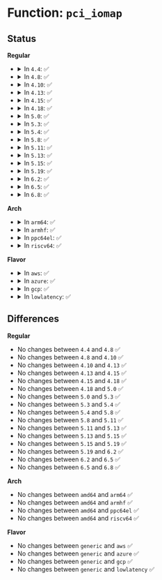 # Function: <code>pci_iomap</code>

## Status
<b>Regular</b>
<ul>
<li>
<details>
<summary>In <code>4.4</code>: ✅</summary>

```c
void *pci_iomap(struct pci_dev *dev, int bar, long unsigned int maxlen);
```

**Collision:** Unique Global

**Inline:** No

**Transformation:** False

**Instances:**

```
In lib/pci_iomap.c (ffffffff81402bf0)
Location: lib/pci_iomap.c:110
Inline: False
Direct callers:
  - drivers/pci/quirks.c:disable_igfx_irq
  - drivers/virtio/virtio_pci_legacy.c:virtio_pci_legacy_probe
  - drivers/ata/ata_piix.c:piix_init_one
```
**Symbols:**

```
ffffffff81402bf0-ffffffff81402c00: pci_iomap (STB_GLOBAL)
```
</details>
</li>
<li>
<details>
<summary>In <code>4.8</code>: ✅</summary>

```c
void *pci_iomap(struct pci_dev *dev, int bar, long unsigned int maxlen);
```

**Collision:** Unique Global

**Inline:** No

**Transformation:** False

**Instances:**

```
In lib/pci_iomap.c (ffffffff8144a880)
Location: lib/pci_iomap.c:110
Inline: False
Direct callers:
  - drivers/pci/quirks.c:disable_igfx_irq
  - drivers/virtio/virtio_pci_legacy.c:virtio_pci_legacy_probe
  - drivers/ata/ata_piix.c:piix_init_one
```
**Symbols:**

```
ffffffff8144a880-ffffffff8144a890: pci_iomap (STB_GLOBAL)
```
</details>
</li>
<li>
<details>
<summary>In <code>4.10</code>: ✅</summary>

```c
void *pci_iomap(struct pci_dev *dev, int bar, long unsigned int maxlen);
```

**Collision:** Unique Global

**Inline:** No

**Transformation:** False

**Instances:**

```
In lib/pci_iomap.c (ffffffff81469240)
Location: lib/pci_iomap.c:110
Inline: False
Direct callers:
  - drivers/pci/quirks.c:disable_igfx_irq
  - drivers/virtio/virtio_pci_legacy.c:virtio_pci_legacy_probe
  - drivers/ata/ata_piix.c:piix_init_one
```
**Symbols:**

```
ffffffff81469240-ffffffff81469250: pci_iomap (STB_GLOBAL)
```
</details>
</li>
<li>
<details>
<summary>In <code>4.13</code>: ✅</summary>

```c
void *pci_iomap(struct pci_dev *dev, int bar, long unsigned int maxlen);
```

**Collision:** Unique Global

**Inline:** No

**Transformation:** False

**Instances:**

```
In lib/pci_iomap.c (ffffffff8146e930)
Location: lib/pci_iomap.c:110
Inline: False
Direct callers:
  - drivers/pci/quirks.c:disable_igfx_irq
  - drivers/virtio/virtio_pci_legacy.c:virtio_pci_legacy_probe
  - drivers/ata/ata_piix.c:piix_init_one
```
**Symbols:**

```
ffffffff8146e930-ffffffff8146e940: pci_iomap (STB_GLOBAL)
```
</details>
</li>
<li>
<details>
<summary>In <code>4.15</code>: ✅</summary>

```c
void *pci_iomap(struct pci_dev *dev, int bar, long unsigned int maxlen);
```

**Collision:** Unique Global

**Inline:** No

**Transformation:** False

**Instances:**

```
In lib/pci_iomap.c (ffffffff8149ad10)
Location: lib/pci_iomap.c:110
Inline: False
Direct callers:
  - drivers/pci/quirks.c:disable_igfx_irq
  - drivers/virtio/virtio_pci_legacy.c:virtio_pci_legacy_probe
  - drivers/ata/ata_piix.c:piix_init_one
```
**Symbols:**

```
ffffffff8149ad10-ffffffff8149ad20: pci_iomap (STB_GLOBAL)
```
</details>
</li>
<li>
<details>
<summary>In <code>4.18</code>: ✅</summary>

```c
void *pci_iomap(struct pci_dev *dev, int bar, long unsigned int maxlen);
```

**Collision:** Unique Global

**Inline:** No

**Transformation:** False

**Instances:**

```
In lib/pci_iomap.c (ffffffff814cffc0)
Location: lib/pci_iomap.c:111
Inline: False
Direct callers:
  - drivers/pci/quirks.c:disable_igfx_irq
  - drivers/virtio/virtio_pci_legacy.c:virtio_pci_legacy_probe
  - drivers/tty/serial/8250/8250_pci.c:pci_oxsemi_tornado_init
  - drivers/tty/serial/8250/8250_pci.c:pci_endrun_init
  - drivers/ata/ata_piix.c:piix_init_one
```
**Symbols:**

```
ffffffff814cffc0-ffffffff814cffd0: pci_iomap (STB_GLOBAL)
```
</details>
</li>
<li>
<details>
<summary>In <code>5.0</code>: ✅</summary>

```c
void *pci_iomap(struct pci_dev *dev, int bar, long unsigned int maxlen);
```

**Collision:** Unique Global

**Inline:** No

**Transformation:** False

**Instances:**

```
In lib/pci_iomap.c (ffffffff814e48e0)
Location: lib/pci_iomap.c:111
Inline: False
Direct callers:
  - drivers/pci/quirks.c:disable_igfx_irq
  - drivers/virtio/virtio_pci_legacy.c:virtio_pci_legacy_probe
  - drivers/tty/serial/8250/8250_pci.c:pci_oxsemi_tornado_init
  - drivers/tty/serial/8250/8250_pci.c:pci_endrun_init
  - drivers/ata/ata_piix.c:piix_init_one
```
**Symbols:**

```
ffffffff814e48e0-ffffffff814e48f0: pci_iomap (STB_GLOBAL)
```
</details>
</li>
<li>
<details>
<summary>In <code>5.3</code>: ✅</summary>

```c
void *pci_iomap(struct pci_dev *dev, int bar, long unsigned int maxlen);
```

**Collision:** Unique Global

**Inline:** No

**Transformation:** False

**Instances:**

```
In lib/pci_iomap.c (ffffffff815112b0)
Location: lib/pci_iomap.c:111
Inline: False
Direct callers:
  - drivers/pci/quirks.c:quirk_switchtec_ntb_dma_alias
  - drivers/pci/quirks.c:disable_igfx_irq
  - drivers/virtio/virtio_pci_legacy.c:virtio_pci_legacy_probe
  - drivers/tty/serial/8250/8250_pci.c:pci_oxsemi_tornado_init
  - drivers/tty/serial/8250/8250_pci.c:pci_endrun_init
  - drivers/ata/ata_piix.c:piix_init_one
```
**Symbols:**

```
ffffffff815112b0-ffffffff815112c0: pci_iomap (STB_GLOBAL)
```
</details>
</li>
<li>
<details>
<summary>In <code>5.4</code>: ✅</summary>

```c
void *pci_iomap(struct pci_dev *dev, int bar, long unsigned int maxlen);
```

**Collision:** Unique Global

**Inline:** No

**Transformation:** False

**Instances:**

```
In lib/pci_iomap.c (ffffffff81531d20)
Location: lib/pci_iomap.c:111
Inline: False
Direct callers:
  - drivers/pci/quirks.c:quirk_switchtec_ntb_dma_alias
  - drivers/pci/quirks.c:disable_igfx_irq
  - drivers/virtio/virtio_pci_legacy.c:virtio_pci_legacy_probe
  - drivers/tty/serial/8250/8250_pci.c:pci_oxsemi_tornado_init
  - drivers/tty/serial/8250/8250_pci.c:pci_endrun_init
  - drivers/ata/ata_piix.c:piix_init_one
  - drivers/vfio/pci/vfio_pci.c:vfio_pci_mmap
  - drivers/vfio/pci/vfio_pci_rdwr.c:vfio_pci_setup_barmap
```
**Symbols:**

```
ffffffff81531d20-ffffffff81531d30: pci_iomap (STB_GLOBAL)
```
</details>
</li>
<li>
<details>
<summary>In <code>5.8</code>: ✅</summary>

```c
void *pci_iomap(struct pci_dev *dev, int bar, long unsigned int maxlen);
```

**Collision:** Unique Global

**Inline:** No

**Transformation:** False

**Instances:**

```
In lib/pci_iomap.c (ffffffff815961f0)
Location: lib/pci_iomap.c:111
Inline: False
Direct callers:
  - drivers/pci/quirks.c:quirk_switchtec_ntb_dma_alias
  - drivers/pci/quirks.c:disable_igfx_irq
  - drivers/virtio/virtio_pci_legacy.c:virtio_pci_legacy_probe
  - drivers/tty/serial/8250/8250_pci.c:pci_oxsemi_tornado_init
  - drivers/tty/serial/8250/8250_pci.c:pci_endrun_init
  - drivers/ata/ata_piix.c:piix_init_one
  - drivers/vfio/pci/vfio_pci.c:vfio_pci_mmap
  - drivers/vfio/pci/vfio_pci_rdwr.c:vfio_pci_setup_barmap
```
**Symbols:**

```
ffffffff815961f0-ffffffff81596200: pci_iomap (STB_GLOBAL)
```
</details>
</li>
<li>
<details>
<summary>In <code>5.11</code>: ✅</summary>

```c
void *pci_iomap(struct pci_dev *dev, int bar, long unsigned int maxlen);
```

**Collision:** Unique Global

**Inline:** No

**Transformation:** False

**Instances:**

```
In lib/pci_iomap.c (ffffffff815b1c80)
Location: lib/pci_iomap.c:111
Inline: False
Direct callers:
  - drivers/pci/quirks.c:quirk_switchtec_ntb_dma_alias
  - drivers/pci/quirks.c:disable_igfx_irq
  - drivers/virtio/virtio_pci_legacy.c:virtio_pci_legacy_probe
  - drivers/tty/serial/8250/8250_pci.c:pci_oxsemi_tornado_init
  - drivers/tty/serial/8250/8250_pci.c:pci_endrun_init
  - drivers/ata/ata_piix.c:piix_init_one
  - drivers/vfio/pci/vfio_pci.c:vfio_pci_mmap
  - drivers/vfio/pci/vfio_pci_rdwr.c:vfio_pci_setup_barmap
```
**Symbols:**

```
ffffffff815b1c80-ffffffff815b1c90: pci_iomap (STB_GLOBAL)
```
</details>
</li>
<li>
<details>
<summary>In <code>5.13</code>: ✅</summary>

```c
void *pci_iomap(struct pci_dev *dev, int bar, long unsigned int maxlen);
```

**Collision:** Unique Global

**Inline:** No

**Transformation:** False

**Instances:**

```
In lib/pci_iomap.c (ffffffff815bca80)
Location: lib/pci_iomap.c:111
Inline: False
Direct callers:
  - drivers/pci/quirks.c:quirk_switchtec_ntb_dma_alias
  - drivers/pci/quirks.c:disable_igfx_irq
  - drivers/virtio/virtio_pci_legacy.c:virtio_pci_legacy_probe
  - drivers/tty/serial/8250/8250_pci.c:pci_oxsemi_tornado_init
  - drivers/tty/serial/8250/8250_pci.c:pci_endrun_init
  - drivers/ata/ata_piix.c:piix_init_one
  - drivers/vfio/pci/vfio_pci.c:vfio_pci_mmap
  - drivers/vfio/pci/vfio_pci_rdwr.c:vfio_pci_setup_barmap
```
**Symbols:**

```
ffffffff815bca80-ffffffff815bca90: pci_iomap (STB_GLOBAL)
```
</details>
</li>
<li>
<details>
<summary>In <code>5.15</code>: ✅</summary>

```c
void *pci_iomap(struct pci_dev *dev, int bar, long unsigned int maxlen);
```

**Collision:** Unique Global

**Inline:** No

**Transformation:** False

**Instances:**

```
In lib/pci_iomap.c (ffffffff81623cd0)
Location: lib/pci_iomap.c:111
Inline: False
Direct callers:
  - lib/devres.c:pcim_iomap_regions
  - drivers/pci/quirks.c:quirk_switchtec_ntb_dma_alias
  - drivers/pci/quirks.c:disable_igfx_irq
  - drivers/virtio/virtio_pci_legacy.c:virtio_pci_legacy_probe
  - drivers/tty/serial/8250/8250_pci.c:pci_oxsemi_tornado_init
  - drivers/tty/serial/8250/8250_pci.c:pci_endrun_init
  - drivers/ata/ata_piix.c:piix_init_one
  - drivers/vfio/pci/vfio_pci_core.c:vfio_pci_core_mmap
  - drivers/vfio/pci/vfio_pci_rdwr.c:vfio_pci_setup_barmap
```
**Symbols:**

```
ffffffff81623cd0-ffffffff81623e42: pci_iomap (STB_GLOBAL)
```
</details>
</li>
<li>
<details>
<summary>In <code>5.19</code>: ✅</summary>

```c
void *pci_iomap(struct pci_dev *dev, int bar, long unsigned int maxlen);
```

**Collision:** Unique Global

**Inline:** No

**Transformation:** False

**Instances:**

```
In lib/pci_iomap.c (ffffffff816f4070)
Location: lib/pci_iomap.c:111
Inline: False
Direct callers:
  - lib/devres.c:pcim_iomap_regions
  - drivers/pci/quirks.c:quirk_switchtec_ntb_dma_alias
  - drivers/pci/quirks.c:reset_hinic_vf_dev
  - drivers/pci/quirks.c:nvme_disable_and_flr
  - drivers/pci/quirks.c:reset_ivb_igd
  - drivers/virtio/virtio_pci_legacy_dev.c:vp_legacy_probe
  - drivers/ata/ata_piix.c:piix_init_one
  - drivers/vfio/pci/vfio_pci_core.c:vfio_pci_core_mmap
  - drivers/vfio/pci/vfio_pci_rdwr.c:vfio_pci_setup_barmap
```
**Symbols:**

```
ffffffff816f4070-ffffffff816f4210: pci_iomap (STB_GLOBAL)
```
</details>
</li>
<li>
<details>
<summary>In <code>6.2</code>: ✅</summary>

```c
void *pci_iomap(struct pci_dev *dev, int bar, long unsigned int maxlen);
```

**Collision:** Unique Global

**Inline:** No

**Transformation:** False

**Instances:**

```
In lib/pci_iomap.c (ffffffff817e6090)
Location: lib/pci_iomap.c:111
Inline: False
Direct callers:
  - lib/devres.c:pcim_iomap_regions
  - drivers/pci/quirks.c:reset_hinic_vf_dev
  - drivers/pci/quirks.c:nvme_disable_and_flr
  - drivers/pci/quirks.c:reset_ivb_igd
  - drivers/virtio/virtio_pci_legacy_dev.c:vp_legacy_probe
  - drivers/ata/ata_piix.c:piix_init_one
```
**Symbols:**

```
ffffffff817e6090-ffffffff817e6230: pci_iomap (STB_GLOBAL)
```
</details>
</li>
<li>
<details>
<summary>In <code>6.5</code>: ✅</summary>

```c
void *pci_iomap(struct pci_dev *dev, int bar, long unsigned int maxlen);
```

**Collision:** Unique Global

**Inline:** No

**Transformation:** False

**Instances:**

```
In lib/pci_iomap.c (ffffffff81826070)
Location: lib/pci_iomap.c:111
Inline: False
Direct callers:
  - lib/devres.c:pcim_iomap_regions
  - drivers/pci/quirks.c:reset_hinic_vf_dev
  - drivers/pci/quirks.c:nvme_disable_and_flr
  - drivers/pci/quirks.c:reset_ivb_igd
  - drivers/virtio/virtio_pci_legacy_dev.c:vp_legacy_probe
  - drivers/ata/ata_piix.c:piix_init_one
```
**Symbols:**

```
ffffffff81826070-ffffffff818261f2: pci_iomap (STB_GLOBAL)
```
</details>
</li>
<li>
<details>
<summary>In <code>6.8</code>: ✅</summary>

```c
void *pci_iomap(struct pci_dev *dev, int bar, long unsigned int maxlen);
```

**Collision:** Unique Global

**Inline:** No

**Transformation:** False

**Instances:**

```
In lib/pci_iomap.c (ffffffff81877a80)
Location: lib/pci_iomap.c:111
Inline: False
Direct callers:
  - lib/devres.c:pcim_iomap_regions
  - drivers/pci/quirks.c:reset_hinic_vf_dev
  - drivers/pci/quirks.c:nvme_disable_and_flr
  - drivers/pci/quirks.c:reset_ivb_igd
  - drivers/virtio/virtio_pci_legacy_dev.c:vp_legacy_probe
  - drivers/ata/ata_piix.c:piix_init_one
```
**Symbols:**

```
ffffffff81877a80-ffffffff81877c02: pci_iomap (STB_GLOBAL)
```
</details>
</li>
</ul>
<b>Arch</b>
<ul>
<li>
<details>
<summary>In <code>arm64</code>: ✅</summary>

```c
void *pci_iomap(struct pci_dev *dev, int bar, long unsigned int maxlen);
```

**Collision:** Unique Global

**Inline:** No

**Transformation:** False

**Instances:**

```
In lib/pci_iomap.c (ffff80001063d658)
Location: lib/pci_iomap.c:111
Inline: False
Direct callers:
  - drivers/pci/quirks.c:quirk_switchtec_ntb_dma_alias
  - drivers/pci/quirks.c:disable_igfx_irq
  - drivers/virtio/virtio_pci_legacy.c:virtio_pci_legacy_probe
  - drivers/tty/serial/8250/8250_pci.c:pci_oxsemi_tornado_init
  - drivers/tty/serial/8250/8250_pci.c:pci_endrun_init
```
**Symbols:**

```
ffff80001063d658-ffff80001063d674: pci_iomap (STB_GLOBAL)
```
</details>
</li>
<li>
<details>
<summary>In <code>armhf</code>: ✅</summary>

```c
void *pci_iomap(struct pci_dev *dev, int bar, long unsigned int maxlen);
```

**Collision:** Unique Global

**Inline:** No

**Transformation:** False

**Instances:**

```
In lib/pci_iomap.c (c07e39d8)
Location: lib/pci_iomap.c:111
Inline: False
Direct callers:
  - drivers/pci/quirks.c:quirk_switchtec_ntb_dma_alias
  - drivers/pci/quirks.c:disable_igfx_irq
  - drivers/virtio/virtio_pci_legacy.c:virtio_pci_legacy_probe
  - drivers/tty/serial/8250/8250_pci.c:pci_oxsemi_tornado_init
  - drivers/tty/serial/8250/8250_pci.c:pci_endrun_init
```
**Symbols:**

```
c07e39d8-c07e39f4: pci_iomap (STB_GLOBAL)
```
</details>
</li>
<li>
<details>
<summary>In <code>ppc64el</code>: ✅</summary>

```c
void *pci_iomap(struct pci_dev *dev, int bar, long unsigned int maxlen);
```

**Collision:** Unique Global

**Inline:** No

**Transformation:** False

**Instances:**

```
In lib/pci_iomap.c (c0000000007e7300)
Location: lib/pci_iomap.c:111
Inline: False
Direct callers:
  - lib/devres.c:pcim_iomap
  - drivers/pci/quirks.c:quirk_switchtec_ntb_dma_alias
  - drivers/pci/quirks.c:disable_igfx_irq
  - drivers/virtio/virtio_pci_legacy.c:virtio_pci_legacy_probe
  - drivers/tty/serial/8250/8250_pci.c:pci_oxsemi_tornado_init
  - drivers/tty/serial/8250/8250_pci.c:pci_endrun_init
  - drivers/vfio/pci/vfio_pci.c:vfio_pci_mmap
  - drivers/vfio/pci/vfio_pci_rdwr.c:vfio_pci_setup_barmap
```
**Symbols:**

```
c0000000007e7300-c0000000007e7314: pci_iomap (STB_GLOBAL)
```
</details>
</li>
<li>
<details>
<summary>In <code>riscv64</code>: ✅</summary>

```c
void *pci_iomap(struct pci_dev *dev, int bar, long unsigned int maxlen);
```

**Collision:** Unique Global

**Inline:** No

**Transformation:** False

**Instances:**

```
In lib/pci_iomap.c (ffffffe00046b2b2)
Location: lib/pci_iomap.c:111
Inline: False
Direct callers:
  - drivers/pci/quirks.c:quirk_switchtec_ntb_dma_alias
  - drivers/pci/quirks.c:disable_igfx_irq
  - drivers/virtio/virtio_pci_legacy.c:virtio_pci_legacy_probe
  - drivers/tty/serial/8250/8250_pci.c:pci_oxsemi_tornado_init
  - drivers/tty/serial/8250/8250_pci.c:pci_endrun_init
```
**Symbols:**

```
ffffffe00046b2b2-ffffffe00046b2ce: pci_iomap (STB_GLOBAL)
```
</details>
</li>
</ul>
<b>Flavor</b>
<ul>
<li>
<details>
<summary>In <code>aws</code>: ✅</summary>

```c
void *pci_iomap(struct pci_dev *dev, int bar, long unsigned int maxlen);
```

**Collision:** Unique Global

**Inline:** No

**Transformation:** False

**Instances:**

```
In lib/pci_iomap.c (ffffffff8152a300)
Location: lib/pci_iomap.c:111
Inline: False
Direct callers:
  - drivers/pci/quirks.c:quirk_switchtec_ntb_dma_alias
  - drivers/pci/quirks.c:disable_igfx_irq
  - drivers/virtio/virtio_pci_legacy.c:virtio_pci_legacy_probe
  - drivers/tty/serial/8250/8250_pci.c:pci_oxsemi_tornado_init
  - drivers/tty/serial/8250/8250_pci.c:pci_endrun_init
  - drivers/ata/ata_piix.c:piix_init_one
```
**Symbols:**

```
ffffffff8152a300-ffffffff8152a310: pci_iomap (STB_GLOBAL)
```
</details>
</li>
<li>
<details>
<summary>In <code>azure</code>: ✅</summary>

```c
void *pci_iomap(struct pci_dev *dev, int bar, long unsigned int maxlen);
```

**Collision:** Unique Global

**Inline:** No

**Transformation:** False

**Instances:**

```
In lib/pci_iomap.c (ffffffff8151a5e0)
Location: lib/pci_iomap.c:111
Inline: False
Direct callers:
  - drivers/pci/quirks.c:quirk_switchtec_ntb_dma_alias
  - drivers/pci/quirks.c:disable_igfx_irq
  - drivers/virtio/virtio_pci_legacy.c:virtio_pci_legacy_probe
  - drivers/tty/serial/8250/8250_pci.c:pci_oxsemi_tornado_init
  - drivers/tty/serial/8250/8250_pci.c:pci_endrun_init
  - drivers/ata/ata_piix.c:piix_init_one
  - drivers/vfio/pci/vfio_pci.c:vfio_pci_mmap
  - drivers/vfio/pci/vfio_pci_rdwr.c:vfio_pci_setup_barmap
```
**Symbols:**

```
ffffffff8151a5e0-ffffffff8151a5f0: pci_iomap (STB_GLOBAL)
```
</details>
</li>
<li>
<details>
<summary>In <code>gcp</code>: ✅</summary>

```c
void *pci_iomap(struct pci_dev *dev, int bar, long unsigned int maxlen);
```

**Collision:** Unique Global

**Inline:** No

**Transformation:** False

**Instances:**

```
In lib/pci_iomap.c (ffffffff81526390)
Location: lib/pci_iomap.c:111
Inline: False
Direct callers:
  - drivers/pci/quirks.c:quirk_switchtec_ntb_dma_alias
  - drivers/pci/quirks.c:disable_igfx_irq
  - drivers/virtio/virtio_pci_legacy.c:virtio_pci_legacy_probe
  - drivers/tty/serial/8250/8250_pci.c:pci_oxsemi_tornado_init
  - drivers/tty/serial/8250/8250_pci.c:pci_endrun_init
  - drivers/ata/ata_piix.c:piix_init_one
  - drivers/vfio/pci/vfio_pci.c:vfio_pci_mmap
  - drivers/vfio/pci/vfio_pci_rdwr.c:vfio_pci_setup_barmap
```
**Symbols:**

```
ffffffff81526390-ffffffff815263a0: pci_iomap (STB_GLOBAL)
```
</details>
</li>
<li>
<details>
<summary>In <code>lowlatency</code>: ✅</summary>

```c
void *pci_iomap(struct pci_dev *dev, int bar, long unsigned int maxlen);
```

**Collision:** Unique Global

**Inline:** No

**Transformation:** False

**Instances:**

```
In lib/pci_iomap.c (ffffffff8153fd10)
Location: lib/pci_iomap.c:111
Inline: False
Direct callers:
  - drivers/pci/quirks.c:quirk_switchtec_ntb_dma_alias
  - drivers/pci/quirks.c:disable_igfx_irq
  - drivers/virtio/virtio_pci_legacy.c:virtio_pci_legacy_probe
  - drivers/tty/serial/8250/8250_pci.c:pci_oxsemi_tornado_init
  - drivers/tty/serial/8250/8250_pci.c:pci_endrun_init
  - drivers/ata/ata_piix.c:piix_init_one
  - drivers/vfio/pci/vfio_pci.c:vfio_pci_mmap
  - drivers/vfio/pci/vfio_pci_rdwr.c:vfio_pci_setup_barmap
```
**Symbols:**

```
ffffffff8153fd10-ffffffff8153fd20: pci_iomap (STB_GLOBAL)
```
</details>
</li>
</ul>

## Differences
<b>Regular</b>
<ul>
<li>
No changes between <code>4.4</code> and <code>4.8</code> ✅
</li>
<li>
No changes between <code>4.8</code> and <code>4.10</code> ✅
</li>
<li>
No changes between <code>4.10</code> and <code>4.13</code> ✅
</li>
<li>
No changes between <code>4.13</code> and <code>4.15</code> ✅
</li>
<li>
No changes between <code>4.15</code> and <code>4.18</code> ✅
</li>
<li>
No changes between <code>4.18</code> and <code>5.0</code> ✅
</li>
<li>
No changes between <code>5.0</code> and <code>5.3</code> ✅
</li>
<li>
No changes between <code>5.3</code> and <code>5.4</code> ✅
</li>
<li>
No changes between <code>5.4</code> and <code>5.8</code> ✅
</li>
<li>
No changes between <code>5.8</code> and <code>5.11</code> ✅
</li>
<li>
No changes between <code>5.11</code> and <code>5.13</code> ✅
</li>
<li>
No changes between <code>5.13</code> and <code>5.15</code> ✅
</li>
<li>
No changes between <code>5.15</code> and <code>5.19</code> ✅
</li>
<li>
No changes between <code>5.19</code> and <code>6.2</code> ✅
</li>
<li>
No changes between <code>6.2</code> and <code>6.5</code> ✅
</li>
<li>
No changes between <code>6.5</code> and <code>6.8</code> ✅
</li>
</ul>
<b>Arch</b>
<ul>
<li>
No changes between <code>amd64</code> and <code>arm64</code> ✅
</li>
<li>
No changes between <code>amd64</code> and <code>armhf</code> ✅
</li>
<li>
No changes between <code>amd64</code> and <code>ppc64el</code> ✅
</li>
<li>
No changes between <code>amd64</code> and <code>riscv64</code> ✅
</li>
</ul>
<b>Flavor</b>
<ul>
<li>
No changes between <code>generic</code> and <code>aws</code> ✅
</li>
<li>
No changes between <code>generic</code> and <code>azure</code> ✅
</li>
<li>
No changes between <code>generic</code> and <code>gcp</code> ✅
</li>
<li>
No changes between <code>generic</code> and <code>lowlatency</code> ✅
</li>
</ul>
